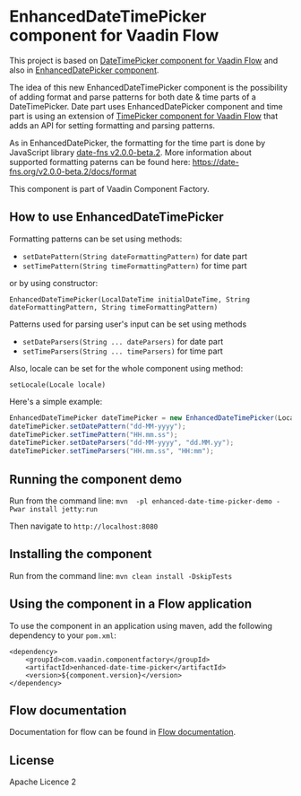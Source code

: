 # EnhancedDateTimePicker component for Vaadin Flow

This project is based on [DateTimePicker component for Vaadin Flow](https://github.com/vaadin/vaadin-date-time-picker-flow)
and also in [EnhancedDatePicker component](https://github.com/vaadin-component-factory/enhanced-date-picker).

The idea of this new EnhancedDateTimePicker component is the possibility of adding format and parse patterns for both date & time parts of a DateTimePicker.
Date part uses EnhancedDatePicker component and time part is using an extension of [TimePicker component for Vaadin Flow](https://github.com/vaadin/vaadin-time-picker-flow)
that adds an API for setting formatting and parsing patterns.

As in EnhancedDatePicker, the formatting for the time part is done by JavaScript library [date-fns v2.0.0-beta.2](https://date-fns.org/v2.0.0-beta.2/docs/Getting-Started). More information about supported formatting paterns can be found here:
https://date-fns.org/v2.0.0-beta.2/docs/format

This component is part of Vaadin Component Factory.

## How to use EnhancedDateTimePicker

Formatting patterns can be set using methods: 

- `setDatePattern(String dateFormattingPattern)` for date part 
- `setTimePattern(String timeFormattingPattern)` for time part

or by using constructor:

`EnhancedDateTimePicker(LocalDateTime initialDateTime, String dateFormattingPattern, String timeFormattingPattern)`

Patterns used for parsing user's input can be set using methods 

- `setDateParsers(String ... dateParsers)` for date part
- `setTimeParsers(String ... timeParsers)` for time part

Also, locale can be set for the whole component using method: 

`setLocale(Locale locale)` 

Here's a simple example: 

```java
EnhancedDateTimePicker dateTimePicker = new EnhancedDateTimePicker(LocalDateTime.now());
dateTimePicker.setDatePattern("dd-MM-yyyy");
dateTimePicker.setTimePattern("HH.mm.ss");
dateTimePicker.setDateParsers("dd-MM-yyyy", "dd.MM.yy");
dateTimePicker.setTimeParsers("HH.mm.ss", "HH:mm");
```

## Running the component demo
Run from the command line:
`mvn  -pl enhanced-date-time-picker-demo -Pwar install jetty:run`

Then navigate to `http://localhost:8080`

## Installing the component
Run from the command line:
`mvn clean install -DskipTests`

## Using the component in a Flow application
To use the component in an application using maven,
add the following dependency to your `pom.xml`:
```
<dependency>
    <groupId>com.vaadin.componentfactory</groupId>
    <artifactId>enhanced-date-time-picker</artifactId>
    <version>${component.version}</version>
</dependency>
```

## Flow documentation
Documentation for flow can be found in [Flow documentation](https://github.com/vaadin/flow-and-components-documentation/blob/master/documentation/Overview.asciidoc).

## License

Apache Licence 2